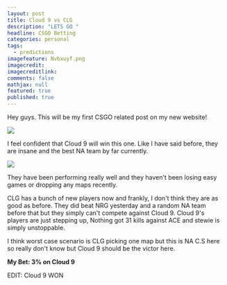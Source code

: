 ```yaml
---
layout: post
title: Cloud 9 vs CLG
description: "LETS GO "
headline: CSGO Betting
categories: personal
tags: 
  - predictions
imagefeature: Nvbxuyf.png
imagecredit: 
imagecreditlink: 
comments: false
mathjax: null
featured: true
published: true
---
```



Hey guys. This will be my first CSGO related post on my new website! 


![]({{site.baseurl}}/images/Screenshot%20(49).png)


I feel confident that Cloud 9 will win this one. Like I have said before, they are insane and the best NA team by far currently.


![]({{site.baseurl}}/images/Screenshot%20(50).png)

They have been performing really well and they haven't been losing easy games or dropping any maps recently.


CLG has a bunch of new players now and frankly, I don't think they are as good as before. They did beat NRG yesterday and a random NA team before that but they simply can't compete against Cloud 9. Cloud 9's players are just stepping up, Nothing got 31 kills against ACE and stewie is simply unstoppable. 


I think worst case scenario is CLG picking one map but this is NA C.S here so really don't know but Cloud 9 should be the victor here.

**My Bet: 3% on Cloud 9**

EDIT: Cloud 9 WON
